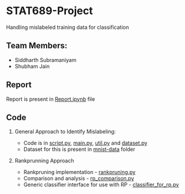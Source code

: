# STAT689-Project
Handling mislabeled training data for classification

## Team Members:
- Siddharth Subramaniyam
- Shubham Jain

## Report
Report is present in [Report.ipynb](Report.ipynb) file

## Code
1. General Approach to Identify Mislabeling:
    *  Code is in [script.py](script.py), [main.py](main.py), [util.py](util.py) and [dataset.py](dataset.py)
    *  Dataset for this is present in [mnist-data](mnist-data/) folder

2. Rankprunning Approach
    * Rankpruning implementation - [rankpruning.py](rankpruning.py)
    * Comparison and analysis - [rp_comparison.py](rp_comparison.py)
    * Generic classifier interface for use with RP - [classifier_for_rp.py](classifier_for_rp.py)
